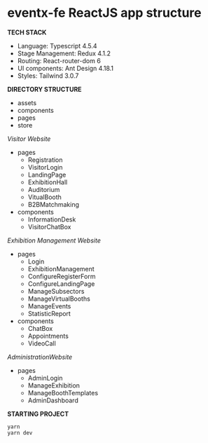 # eventx-fe ReactJS app structure

**TECH STACK**
- Language: Typescript 4.5.4
- Stage Management: Redux 4.1.2
- Routing: React-router-dom 6
- UI components: Ant Design 4.18.1
- Styles: Tailwind 3.0.7

**DIRECTORY STRUCTURE**

- assets
- components
- pages
- store

*Visitor Website*
- pages
    - Registration
    - VisitorLogin
    - LandingPage
    - ExhibitionHall
    - Auditorium
    - VitualBooth
    - B2BMatchmaking
- components
    - InformationDesk
    - VisitorChatBox

*Exhibition Management Website*
- pages
    - Login
    - ExhibitionManagement
    - ConfigureRegisterForm
    - ConfigureLandingPage
    - ManageSubsectors
    - ManageVirtualBooths
    - ManageEvents
    - StatisticReport
- components
    - ChatBox
    - Appointments
    - VideoCall

*AdministrationWebsite*

- pages
    - AdminLogin
    - ManageExhibition
    - ManageBoothTemplates
    - AdminDashboard 

**STARTING PROJECT**
```
yarn
yarn dev
```
